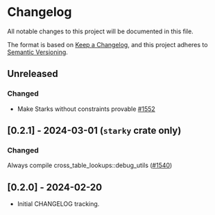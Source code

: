 # Changelog

All notable changes to this project will be documented in this file.

The format is based on [Keep a Changelog](https://keepachangelog.com/en/1.1.0/),
and this project adheres to [Semantic Versioning](https://semver.org/spec/v2.0.0.html).

## Unreleased

### Changed
- Make Starks without constraints provable [#1552](https://github.com/0xPolygonZero/plonky2/pull/1552)

## [0.2.1] - 2024-03-01 (`starky` crate only)

### Changed
Always compile cross_table_lookups::debug_utils ([#1540](https://github.com/0xPolygonZero/plonky2/pull/1540))

## [0.2.0] - 2024-02-20
* Initial CHANGELOG tracking.
